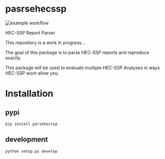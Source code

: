 # pasrsehecssp

![example workflow](https://github.com/danhamill/parsehecssp/blob/main/.github/workflows/python-publish.yml/badge.svg)


HEC-SSP Report Parser

This repository is a work in progress...

The goal of this package is to parse HEC-SSP reports and reproduce exactly.

This package will be used to evaluate multiple HEC-SSP Analyses in ways HEC-SSP wont allow you.

# Installation

## pypi
```
pip install parsehecssp
```

## development
```
python setup.py develop
```